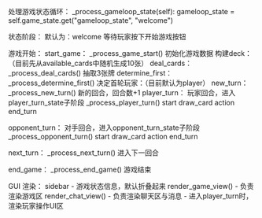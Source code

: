 
处理游戏状态循环：
_process_gameloop_state(self):
gameloop_state = self.game_state.get("gameloop_state", "welcome")

状态阶段：
默认为：welcome
    等待玩家按下开始游戏按钮

游戏开始：
start_game：
    _process_game_start()
    初始化游戏数据
    构建deck：（目前先从available_cards中随机生成10张）
deal_cards：
    _process_deal_cards()
    抽取3张牌
determine_first：
    _process_determine_first()
    决定首轮玩家：（目前默认为player）
new_turn：
    _process_new_turn()
    新的回合，回合数+1
player_turn：
    玩家回合，进入player_turn_state子阶段
    _process_player_turn()
        start
        draw_card
        action
        end_turn

opponent_turn：
    对手回合，进入opponent_turn_state子阶段
    _process_opponent_turn()
        start
        draw_card
        action
        end_turn

next_turn：
    _process_next_turn()
    进入下一回合

end_game：
    _process_end_game()
    游戏结束



GUI 渲染：
sidebar
    - 游戏状态信息，默认折叠起来
render_game_view()
    - 负责渲染游戏区
render_chat_view()
    - 负责渲染聊天区与消息
    - 进入player_turn时，渲染玩家操作UI区